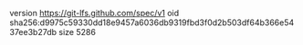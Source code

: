 version https://git-lfs.github.com/spec/v1
oid sha256:d9975c59330dd18e9457a6036db9319fbd3f0d2b503df64b366e5437ee3b27db
size 5286
